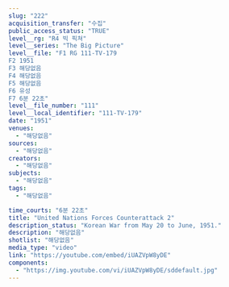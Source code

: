 ```yaml
---
slug: "222"
acquisition_transfer: "수집"
public_access_status: "TRUE"
level__rg: "R4 빅 픽쳐"
level__series: "The Big Picture"
level__file: "F1 RG 111-TV-179
F2 1951
F3 해당없음
F4 해당없음
F5 해당없음
F6 유성
F7 6분 22초"
level__file_number: "111"
level__local_identifier: "111-TV-179"
date: "1951"
venues: 
  - "해당없음"
sources: 
  - "해당없음"
creators: 
  - "해당없음"
subjects: 
  - "해당없음"
tags: 
  - "해당없음"

time_courts: "6분 22초"
title: "United Nations Forces Counterattack 2"
description_status: "Korean War from May 20 to June, 1951."
description: "해당없음"
shotlist: "해당없음"
media_type: "video"
link: "https://youtube.com/embed/iUAZVpW8yDE"
components: 
  - "https://img.youtube.com/vi/iUAZVpW8yDE/sddefault.jpg"
---
```

